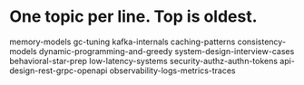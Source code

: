 # One topic per line. Top is oldest.
memory-models
gc-tuning
kafka-internals
caching-patterns
consistency-models
dynamic-programming-and-greedy
system-design-interview-cases
behavioral-star-prep
low-latency-systems
security-authz-authn-tokens
api-design-rest-grpc-openapi
observability-logs-metrics-traces